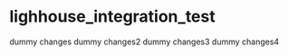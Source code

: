 lighhouse_integration_test
==========================
dummy changes
dummy changes2
dummy changes3
dummy changes4
